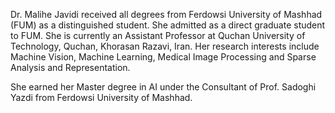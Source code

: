 Dr. Malihe Javidi received all degrees from Ferdowsi University of Mashhad (FUM) as a distinguished student. She admitted as a direct graduate student to FUM. She is currently an Assistant Professor at Quchan University of Technology, Quchan, Khorasan Razavi, Iran. Her research interests include Machine Vision, Machine Learning, Medical Image Processing and Sparse Analysis and Representation.

She earned her Master degree in AI under the Consultant of Prof. Sadoghi Yazdi from Ferdowsi University of Mashhad.